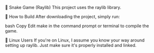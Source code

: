 🐍 Snake Game (Raylib)
This project uses the raylib library.

🔧 How to Build
After downloading the project, simply run:

bash
Copy
Edit
make
in the command prompt or terminal to compile the game.

🐧 Linux Users
If you're on Linux, I assume you know your way around setting up raylib. Just make sure it's properly installed and linked.
